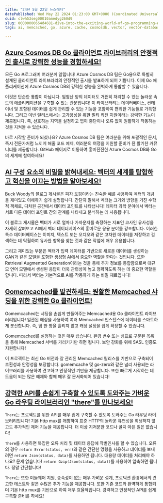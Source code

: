 ```yaml
---
title: "24년 5월 22일 뉴스레터"
datePublished: Wed May 22 2024 01:23:00 GMT+0000 (Coordinated Universal Time)
cuid: clwh53seg00010amedyg260d9
slug: 00000000664d4681-dive-into-the-exciting-world-of-go-programming-with-these-powerful-new-tools-and-resources
tags: ai, memcached, go, azure, cache, cosmosdb, vector, vector-database, vector-embeddings, there

---
```


## [Azure Cosmos DB Go 클라이언트 라이브러리의 안정적인 출시로 강력한 성능을 경험하세요!](https://devblogs.microsoft.com/cosmosdb/announcing-the-stable-release-of-the-azure-cosmos-db-client-library-for-go/)

모든 Go 프로그래머 여러분께 알립니다! Azure Cosmos DB 팀은 Go용으로 특별히 설계된 클라이언트 라이브러리의 안정적인 출시를 발표하게 되어 기쁩니다. 이제 Go 애플리케이션에 Azure Cosmos DB의 강력한 성능을 완벽하게 통합할 수 있습니다.

이것은 단순한 통합이 아닙니다. 엄청난 양의 데이터도 거뜬히 처리할 수 있는 놀라운 속도의 애플리케이션을 구축할 수 있는 관문입니다! 이 라이브러리는 데이터베이스, 컨테이너 및 포함된 데이터를 쉽게 관리할 수 있는 기능을 포함하여 편리한 기능들로 가득합니다. 그리고 이번 릴리스에서는 고가용성을 위한 멀티 리전 지원이라는 강력한 기능이 제공됩니다. 즉, 선호하는 지역을 설정하고 앱이 중단이나 오류 없이 원활하게 작동하는 것을 지켜볼 수 있습니다.

바로 시작할 준비가 되셨나요? Azure Cosmos DB 팀은 여러분을 위해 포괄적인 문서, 즉시 전문가처럼 느끼게 해줄 코드 예제, 여러분의 여정을 지원할 준비가 된 활기찬 커뮤니티를 제공합니다. GitHub 페이지로 이동하여 흥미진진한 Azure Cosmos DB와 Go의 세계에 참여하세요!

## [AI 구성 요소의 비밀을 밝혀내세요: 벡터의 세계를 탐험하고 혁신을 이끄는 방법을 알아보세요!](https://devblogs.microsoft.com/azure-sql/whats-a-vector-anyway/)

Buck Woody의 블로그 게시물은 피자 토핑이라는 친숙한 예를 사용하여 벡터의 개념을 재미있고 이해하기 쉽게 설명합니다. 간단히 말해서 벡터는 크기와 방향을 가진 수학적 객체로, 다차원 공간에서 데이터 포인트를 나타냅니다! 데이터 과학 분야에서 벡터는 서로 다른 데이터 포인트 간의 관계를 나타내고 분석하는 데 사용됩니다.

이 블로그 게시물은 벡터가 서로 얼마나 가까운지를 측정하는 지표인 코사인 유사성을 자세히 살펴보고 AI에서 벡터 데이터베이스의 흥미로운 응용 분야를 강조합니다. 이러한 특수 데이터베이스는 이미지, 텍스트 또는 오디오와 같은 고차원 데이터를 저장하고 검색하는 데 탁월하여 유사한 항목을 찾는 것과 같은 작업에 매우 유용합니다.

그리고 재미있는 부분은 벡터가 입력 데이터를 기반으로 새로운 데이터를 생성하는 GAN과 같은 모델을 포함한 생성형 AI에서 중요한 역할을 한다는 것입니다. 또한 Retrieval Augmented Generation이라는 것을 통해 추가 정보를 통합함으로써 대규모 언어 모델에서 생성된 응답이 더욱 관련성이 높고 정확하도록 하는 데 중요한 역할을 합니다. 따라서 벡터는 기본적으로 AI를 작동하게 하는 비밀 재료입니다!

## [Gomemcached를 발견하세요: 원활한 Memcached 샤딩을 위한 강력한 Go 클라이언트!](https://github.com/aliexpressru/gomemcached)

Gomemcached는 샤딩을 손쉽게 만들어주는 Memcached용 Go 클라이언트 라이브러리입니다! 일관된 해싱을 사용하여 여러 Memcached 인스턴스에 데이터를 스마트하게 분산합니다. 즉, 땀 한 방울 흘리지 않고 캐싱 설정을 쉽게 확장할 수 있습니다.

Gomemcached를 설정하는 것은 매우 쉽습니다. 환경 변수 또는 쉼표로 구분된 목록을 통해 Memcached 서버를 가리키기만 하면 됩니다. 보안 강화를 위해 SASL 인증도 지원합니다!

이 프로젝트는 최신 Go 버전과 잘 관리된 Memcached 릴리스를 기반으로 구축되어 호환성과 안정성을 보장합니다. gomemcache 및 go-zero와 같은 널리 사용되는 라이브러리를 사용하여 견고하고 안정적인 기반을 제공합니다. 또한 빠르게 시작하는 데 도움이 되는 많은 예제와 함께 매우 잘 문서화되어 있습니다!

## [강력한 API를 손쉽게 구축할 수 있도록 도와주는 가벼운 Go 라우팅 라이브러리인 "there"를 만나보세요!](https://github.com/Gebes/there)

`There`는 프로젝트를 위한 API를 매우 쉽게 구축할 수 있도록 도와주는 Go 라우팅 라이브러리입니다! 기본 http mux를 래핑하여 표준 HTTP의 놀라운 유연성을 희생하지 않고도 추가적인 제어 기능을 제공합니다. 더 이상 지저분한 코드나 골치 아픈 일은 없습니다!

`There`를 사용하면 복잡한 오류 처리 및 데이터 응답에 작별인사를 할 수 있습니다. 오류의 경우 `return Error(status, err)`와 같은 간단한 명령을 사용하고 데이터를 보내려면 `return Json(status, data)`를 사용하면 됩니다. 대용량 데이터를 처리해야 하나요? 문제 없습니다! `return Gzip(Json(status, data))`를 사용하여 압축하면 됩니다. 정말 간단합니다!

`There`는 또한 미들웨어 지원, 종속성이 없는 매우 가벼운 설계, 프로덕션 환경에서의 견고한 테스트와 같은 수많은 추가 기능을 제공합니다. 또한 기존 코드와 완벽하게 통합되며 기본 http mux를 기반으로 하여 매우 효율적입니다. 강력하고 안정적인 API를 쉽게 구축할 준비를 하세요!
